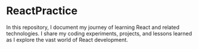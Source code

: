 # ReactPractice
In this repository, I document my journey of learning React and related technologies. I share my coding experiments, projects, and lessons learned as I explore the vast world of React development. 
